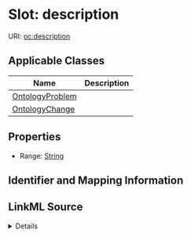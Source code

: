 # Slot: description

URI: [oc:description](http://w3id.org/ontogpt/ontology-class-templatedescription)



<!-- no inheritance hierarchy -->




## Applicable Classes

| Name | Description |
| --- | --- |
[OntologyProblem](OntologyProblem.md) | 
[OntologyChange](OntologyChange.md) | 






## Properties

* Range: [String](String.md)







## Identifier and Mapping Information








## LinkML Source

<details>
```yaml
name: description
alias: description
domain_of:
- OntologyProblem
- OntologyChange
range: string

```
</details>